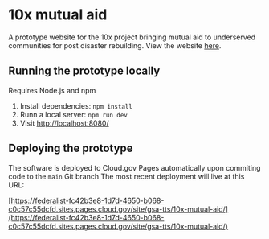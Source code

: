 # 10x mutual aid

A prototype website for the 10x project bringing mutual aid to underserved communities for post disaster rebuilding. View the website [here](https://federalist-fc42b3e8-1d7d-4650-b068-c0c57c55dcfd.sites.pages.cloud.gov/site/gsa-tts/10x-mutual-aid/).

## Running the prototype locally

Requires Node.js and npm

1. Install dependencies: `npm install`
2. Runn a local server: `npm run dev`
3. Visit [http://localhost:8080/](http://localhost:8080/)

## Deploying the prototype

The software is deployed to Cloud.gov Pages automatically upon commiting code to the `main` Git branch The most recent deployment will live at this URL:

[https://federalist-fc42b3e8-1d7d-4650-b068-c0c57c55dcfd.sites.pages.cloud.gov/site/gsa-tts/10x-mutual-aid/](https://federalist-fc42b3e8-1d7d-4650-b068-c0c57c55dcfd.sites.pages.cloud.gov/site/gsa-tts/10x-mutual-aid/)


